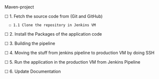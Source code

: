 Maven-project

  ☐ 1. Fetch the source code from (Git and GitHub)

      ☐ 1.1 Clone the repository in Jenkins VM

  ☐ 2. Install the Packages of the application code

  ☐ 3. Building the pipeline

  ☐ 4. Moving the stuff from jenkins pipeline to production VM by doing SSH

  ☐ 5. Run the application in the production VM from Jenkins Pipeline
  
  ☐ 6. Update Documentation
